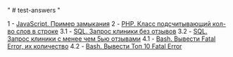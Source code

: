 " # test-answers " 

1 - [JavaScript. Пример замыкания](/1-js-closing.js)
2 - [PHP. Класс подсчитывающий кол-во слов в строке](/2-php-class-word-counter.php)
3.1 - [SQL. Запрос клиники без отзывов](/3.1-sql-no-opinions.sql)
3.2 - [SQL. Запрос клиники с менее чем 5ью отзывами](/3.2-sql-have-less-then-five-opinions.sql)
4.1 - [Bash. Вывести Fatal Error, их количество](/4.1-bash-filter-log-and-group.sh)
4.2 - [Bash. Вывести Топ 10 Fatal Error](/4.2-bash-filter-log-group-and-top.sh)

